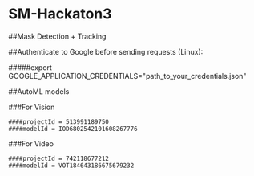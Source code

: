 # SM-Hackaton3
##Mask Detection + Tracking

##Authenticate to Google before sending requests (Linux):

  #####export GOOGLE_APPLICATION_CREDENTIALS="path_to_your_credentials.json"


##AutoML models
  
  ###For Vision
  
    ####projectId = 513991189750
    ####modelId = IOD6802542101608267776
  
  ###For Video
  
    ####projectId = 742118677212
    ####modelId = VOT184643186675679232
  

